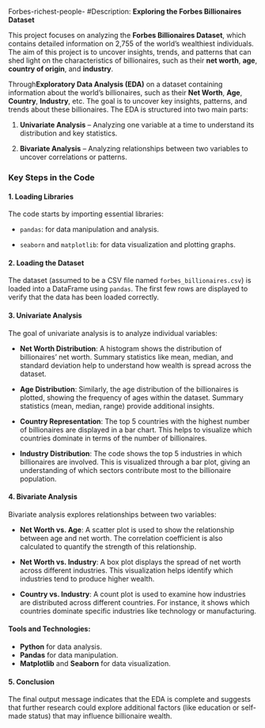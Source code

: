 Forbes-richest-people-
#Description: **Exploring the Forbes Billionaires Dataset**

This project focuses on analyzing the **Forbes Billionaires Dataset**, which contains detailed information on 2,755 of the world’s wealthiest individuals. The aim of this project is to uncover insights, trends, and patterns that can shed light on the characteristics of billionaires, such as their **net worth**, **age**, **country of origin**, and **industry**.

Through**Exploratory Data Analysis (EDA)** on a dataset containing information about the world’s billionaires, such as their **Net Worth**, **Age**, **Country**, **Industry**, etc. The goal is to uncover key insights, patterns, and trends about these billionaires. The EDA is structured into two main parts:

1. **Univariate Analysis** – Analyzing one variable at a time to understand its distribution and key statistics.

2. **Bivariate Analysis** – Analyzing relationships between two variables to uncover correlations or patterns.

### Key Steps in the Code

#### 1. **Loading Libraries**

The code starts by importing essential libraries:

- `pandas`: for data manipulation and analysis.

- `seaborn` and `matplotlib`: for data visualization and plotting graphs.

#### 2. **Loading the Dataset**

The dataset (assumed to be a CSV file named `forbes_billionaires.csv`) is loaded into a DataFrame using `pandas`. The first few rows are displayed to verify that the data has been loaded correctly.

#### 3. **Univariate Analysis**

The goal of univariate analysis is to analyze individual variables:

- **Net Worth Distribution**: A histogram shows the distribution of billionaires’ net worth. Summary statistics like mean, median, and standard deviation help to understand how wealth is spread across the dataset.

- **Age Distribution**: Similarly, the age distribution of the billionaires is plotted, showing the frequency of ages within the dataset. Summary statistics (mean, median, range) provide additional insights.

- **Country Representation**: The top 5 countries with the highest number of billionaires are displayed in a bar chart. This helps to visualize which countries dominate in terms of the number of billionaires.

- **Industry Distribution**: The code shows the top 5 industries in which billionaires are involved. This is visualized through a bar plot, giving an understanding of which sectors contribute most to the billionaire population.

#### 4. **Bivariate Analysis**

Bivariate analysis explores relationships between two variables:

- **Net Worth vs. Age**: A scatter plot is used to show the relationship between age and net worth. The correlation coefficient is also calculated to quantify the strength of this relationship.

- **Net Worth vs. Industry**: A box plot displays the spread of net worth across different industries. This visualization helps identify which industries tend to produce higher wealth.

- **Country vs. Industry**: A count plot is used to examine how industries are distributed across different countries. For instance, it shows which countries dominate specific industries like technology or manufacturing.



#### Tools and Technologies:
- **Python** for data analysis.
- **Pandas** for data manipulation.
- **Matplotlib** and **Seaborn** for data visualization.

#### 5. **Conclusion**

The final output message indicates that the EDA is complete and suggests that further research could explore additional factors (like education or self-made status) that may influence billionaire wealth.
